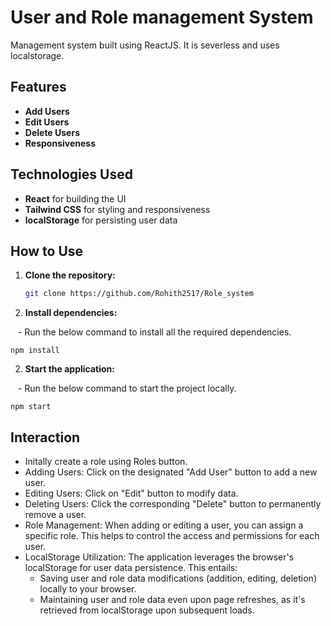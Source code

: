 # User and Role management System
Management system built using ReactJS. It is severless and uses localstorage.

## Features

- **Add Users**
- **Edit Users**
- **Delete Users**
- **Responsiveness**

## Technologies Used

- **React** for building the UI
- **Tailwind CSS** for styling and responsiveness
- **localStorage** for persisting user data


## How to Use

1. **Clone the repository:**

   ```bash
   git clone https://github.com/Rohith2517/Role_system

2. **Install dependencies:**

   - Run the below command to install all the required dependencies.
   
    npm install

2. **Start the application:**

   - Run the below command to start the project locally.
   
    npm start


## Interaction

- Initally create a role using Roles button.
- Adding Users: Click on the designated "Add User" button to add a new user.
- Editing Users: Click on "Edit" button to modify data.
- Deleting Users: Click the corresponding "Delete" button to permanently remove a user.
- Role Management: When adding or editing a user, you can assign a specific role. This helps to control the access and permissions for each user.
- LocalStorage Utilization: The application leverages the browser's localStorage for user data persistence. This entails:
    - Saving user and role data modifications (addition, editing, deletion) locally to your browser.
    - Maintaining user and role data even upon page refreshes, as it's retrieved from localStorage upon subsequent loads.
